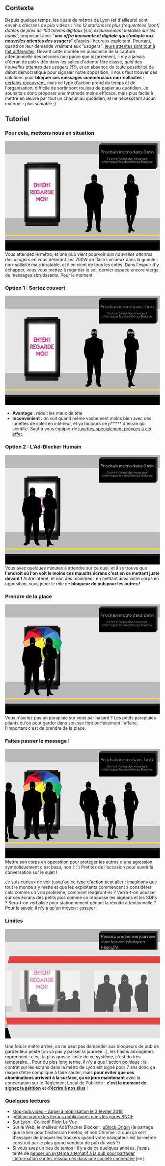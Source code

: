 ## Contexte
Depuis quelque temps, les quais de métros de Lyon (et d'ailleurs) sont envahis d'écrans de pub vidéos : "*les 13 stations les plus fréquentées [sont] dotées de près de 100 totems digitaux* [sic]  *exclusivement installés sur les quais*", proposant ainsi "***une offre innovante et digitale qui s’adapte aux nouvelles attentes des usagers***" [d'après l'heureux exploitant](http://www.clearchannel.fr/presse/le-sytral-renouvelle-sa-confiance-a-clear-channel-pour-7-ans/). Pourtant, quand on leur demande vraiment aux *"usagers"*, [leurs attentes sont tout à fait différentes](https://www.20minutes.fr/paris/1968867-20161125-paris-vers-suppression-ecrans-publicitaires-metro). Devant cette montée en puissance de la capture attentionnelle des pécores (oui parce que bizarrement, il n'y a jamais d'écran de pub vidéo dans les salles d'attente 1ère classe, *quid* des *nouvelles attentes des usagers* ?!?), et en absence de toute possibilité de débat démocratique pour signaler notre opposition, il nous faut trouver des solutions pour **bloquer ces messages commerciaux non-sollicités** : [certains recouvrent](https://antipub.org/recouvrement-de-publicite/), mais ce type d'action prend du temps et de l'organisation, difficile de sortir sont rouleau de papier au quotidien. Je souhaitais donc proposer une méthode moins efficace, mais plus facile à mettre en œuvre par tout un chacun au quotidien, et ne nécessitant aucun matériel : plus *scalable* ;)

## Tutoriel
### Pour cela, mettons nous en situation
![step 1](ad-block-tut_step1.gif)
Vous attendez le métro, et une pub vient pourvoir *aux nouvelles attentes des usagers* en vous délivrant ses 700W de flash lumineux dans la gueule : non-sollicité mais inratable, et il en vient de tous les cotés. Dans l'espoir d'y échapper, vous vous mettez à regarder le sol, dernier espace encore vierge de messages abrutissants. Pour le moment.

### Option 1 : Sortez couvert
![step 2](ad-block-tut_step2.gif)
* **Avantage** : réduit les maux de tête
* **Inconvénient** : on voit quand même vachement moins bien avec des lunettes de soleil en intérieur, et ya toujours ce p\*\*\*\*\* d'écran qui scintille. Sauf à vous équiper de [lunettes spécialement prévues à cet effet](https://www.youtube.com/watch?v=JI8AMRbqY6w).

### Option 2 : L'Ad-Blocker Humain
![step 3](ad-block-tut_step3.gif)
Vous avez quelques minutes à attendre sur ce quai, et il se trouve que **l'endroit où l'on voit le moins ces maudits écrans c'est en ce mettant juste devant !** Autre intéret, et non des moindres : en mettant ainsi votre corps en opposition, vous jouer le rôle de **bloqueur de pub pour les autres !**

### Prendre de la place
![step 4](ad-block-tut_step4.gif)
Vous n'auriez pas un parapluie sur vous par hasard ? Les petits parapluies pliants qu'on peut garder dans son sac font parfaitement l'affaire, l'important c'est de prendre de la place.

### Faites passer le message !
![step 5](ad-block-tut_step5.gif)
Mettre son corps en opposition pour protéger les autres d'une agression, symboliquement c'est beau, non ? :') Profitez de l'occasion pour ouvrir la conversation sur le sujet !

Je suis curieux de voir jusqu'où ce type d'action peut aller : imaginons que tout le monde s'y mette et que les exploitants commencent à considérer cela comme un vrai problème, comment réagiront-ils ? Verra-t-on pousser sur ces écrans des petits pics comme on repousse les pigéons et les SDFs ? Sera-t-on verbalisé pour stationnement gênant la récolte attentionnelle ? Pour le savoir, il n'y a qu'un moyen : essayer !

### Limites
![step 6](ad-block-tut_step6.gif)

Une fois le métro arrivé, on ne peut pas demander aux bloqueurs de pub de garder leur poste (on va pas y passer la journée...), les flashs anxiogènes reprennent : c'est la plus grosse limite de ce système, c'est du très temporaire... Pour du plus long terme, il n'y a que l'action politique : le contrat sur les écrans dans le métro de Lyon est signé pour 7 ans donc ça risque d'être compliqué à faire sauter, mais **pour éviter que ces abominations arrivent à la surface, ça se joue maintenant** avec la concertation sur le Règlement Local de Publicité : **c'est le moment de [signez la pétition](http://pleinlavue.org/)** et d'**[écrire à nos élus](http://pleinlavue.frama.io/generateur-d-email/)** !

### Quelques lectures
* [stop-pub.video - Appel à mobilisation le 3 février 2018](https://stop-pub.video)
* [pétition contre les écrans publicitaires dans les gares SNCF](https://petition.antipub.org/petition/5/)
* Sur Lyon : [Collectif Plein La Vue](http://pleinlavue.org)
* Sur le Web, le meilleur Ad&Tracker Blocker : [uBlock Origin](https://addons.mozilla.org/fr/firefox/addon/ublock-origin/) (je partage que le lien pour l'extension Firefox, et non Chrome : à quoi ça sert d'essayer de bloquer les trackers quand votre navigateur est lui-même construit par le plus grand vendeur de pub du web ?)
* Si vous avez un peu de temps : il y a de ça quelques années, j'avais tenté de [penser un système alternatif à la pub pour partager l'information sur les ressources dans une société connectée](http://maxlath.eu/articles/paper-ethical-marketing/) [en]
